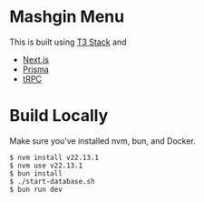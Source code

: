 # Mashgin Menu

This is built using [T3 Stack](https://create.t3.gg/) and

- [Next.js](https://nextjs.org)
- [Prisma](https://prisma.io)
- [tRPC](https://trpc.io)

# Build Locally

Make sure you've installed nvm, bun, and Docker.

```
$ nvm install v22.13.1
$ nvm use v22.13.1
$ bun install
$ ./start-database.sh
$ bun run dev
```
